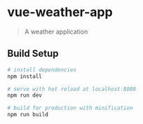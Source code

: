 # vue-weather-app

> A weather application

## Build Setup

``` bash
# install dependencies
npm install

# serve with hot reload at localhost:8080
npm run dev

# build for production with minification
npm run build
```
